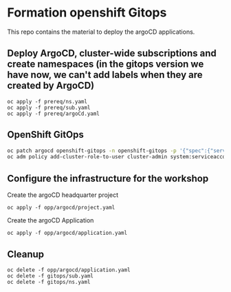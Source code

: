# Formation openshift Gitops

This repo contains the material to deploy the argoCD applications.

## Deploy ArgoCD, cluster-wide subscriptions and create namespaces (in the gitops version we have now, we can't add labels when they are created by ArgoCD)

```shell
oc apply -f prereq/ns.yaml
oc apply -f prereq/sub.yaml
oc apply -f prereq/argoCd.yaml
```

## OpenShift GitOps

```sh
oc patch argocd openshift-gitops -n openshift-gitops -p '{"spec":{"server":{"insecure":true,"route":{"enabled": true,"tls":{"termination":"edge","insecureEdgeTerminationPolicy":"Redirect"}}}}}' --type=merge
oc adm policy add-cluster-role-to-user cluster-admin system:serviceaccount:openshift-gitops-operator:argocd-argocd-application-controller
```

## Configure the infrastructure for the workshop

Create the argoCD headquarter project

```shell
oc apply -f opp/argocd/project.yaml
```

Create the argoCD Application

```shell
oc apply -f opp/argocd/application.yaml
```

## Cleanup

```shell
oc delete -f opp/argocd/application.yaml
oc delete -f gitops/sub.yaml
oc delete -f gitops/ns.yaml
```

